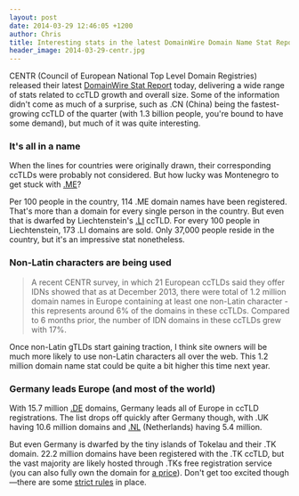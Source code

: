```yaml
---
layout: post
date: 2014-03-29 12:46:05 +1200
author: Chris
title: Interesting stats in the latest DomainWire Domain Name Stat Report
header_image: 2014-03-29-centr.jpg
---
```


<!-- excerpt -->

CENTR (Council of European National Top Level Domain Registries) released their latest [DomainWire Stat Report](https://centr.org/system/files/share/domainwire_stat_report_2014_1.pdf) today, delivering a wide range of stats related to ccTLD growth and overall size. Some of the information didn't come as much of a surprise, such as .CN (China) being the fastest-growing ccTLD of the quarter (with 1.3 billion people, you're bound to have some demand), but much of it was quite interesting.

<!-- /excerpt -->

### It's all in a name

When the lines for countries were originally drawn, their corresponding ccTLDs were probably not considered. But how lucky was Montenegro to get stuck with [.ME](https://iwantmyname.com/domains/me-montenegrean-domain-name-registration-for-montenegro)?

Per 100 people in the country, 114 .ME domain names have been registered. That's more than a domain for every single person in the country. But even that is dwarfed by Liechtenstein's [.LI](https://iwantmyname.com/domains/li-liechtensteiner-domain-name-registration-for-liechtenstein) ccTLD. For every 100 people in Liechtenstein, 173 .LI domains are sold. Only 37,000 people reside in the country, but it's an impressive stat nonetheless.

### Non-Latin characters are being used

> A recent CENTR survey, in which 21 European ccTLDs said they offer IDNs showed that as at December 2013, there were total of 1.2 million domain names in Europe containing at least one non-Latin character - this represents around 6% of the domains in these ccTLDs. Compared to 6 months prior, the number of IDN domains in these ccTLDs grew with 17%. 

Once non-Latin gTLDs start gaining traction, I think site owners will be much more likely to use non-Latin characters all over the web. This 1.2 million domain name stat could be quite a bit higher this time next year.

### Germany leads Europe (and most of the world)

With 15.7 million [.DE](https://iwantmyname.com/domains/de-german-domain-name-registration-for-germany) domains, Germany leads all of Europe in ccTLD registrations. The list drops off quickly after Germany though, with .UK having 10.6 million domains and [.NL](https://iwantmyname.com/domains/nl-dutch-domain-name-registration-for-netherlands) (Netherlands) having 5.4 million.

But even Germany is dwarfed by the tiny islands of Tokelau and their .TK domain. 22.2 million domains have been registered with the .TK ccTLD, but the vast majority are likely hosted through .TKs free registration service (you can also fully own the domain for [a price](https://iwantmyname.com/domains/tk-tokelauan-domain-name-registration-for-tokelau)). Don't get too excited though—there are some [strict rules](http://www.dot.tk/en/doc_tcfree_v360.pdf) in place. 
